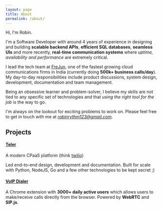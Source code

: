 ```yaml
---
layout: page
title: About
permalink: /about/
---
```


Hi, I'm Robin.

I'm a Software Developer with around 4 years of experience in designing and building **scalable backend APIs**, **efficient SQL databases**, **seamless UIs** and more recently, **real-time communication systems** where *uptime, availability and performance* are extremely critical.

I lead the tech team at [FreJun](https://frejun.com), one of the fastest growing cloud communications firms in India (currently doing **500k+ business   calls/day**).
My day-to-day responsibilities include product discussions, system design, development, documentation and team management.

Being an obsessive learner and problem-solver, I believe my skills are not tied to any specific set of technologies and that *using the right tool for the job* is the way to go.

I'm always on the lookout for exciting problems to work on. Please feel free to get in touch with me at *robinrythm123@gmail.com*.

## Projects

#### [Teler](https://pypi.org/project/teler/) 
A modern CPaaS platform (think [twilio](https://www.twilio.com/en-us))

Led end-to-end design, development and documentation. 
Built for scale with Python, NodeJS, Go and a few other technologies to be kept secret ;)


#### [VoIP Dialer](https://chromewebstore.google.com/detail/frejun-chrome-dialler-plu/eninbjdhgaccikhclpomppfcclammnoc?hl=en)
A Chrome extension with **3000+ daily active users** which allows users to make/receive calls directly from the browser. Powered by **WebRTC** and **SIP.js**.